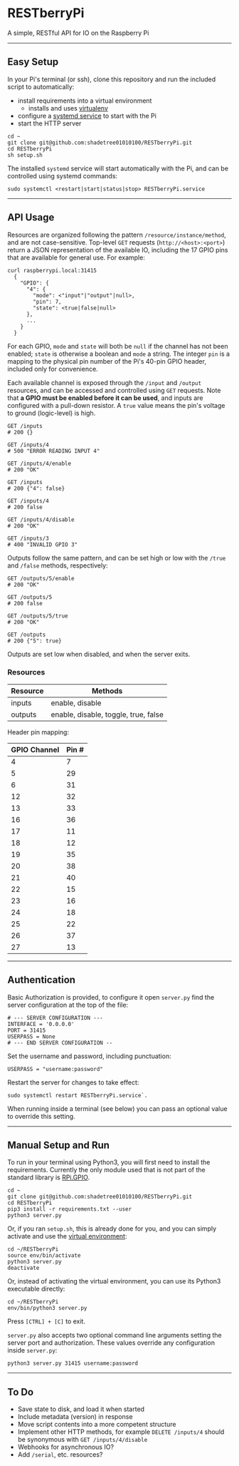 # RESTberryPi

A simple, RESTful API for IO on the Raspberry Pi

---

## Easy Setup

In your Pi's terminal (or ssh), clone this repository and run the included script to automatically:
- install requirements into a virtual environment
  - installs and uses [virtualenv](https://virtualenv.pypa.io/en/latest/)
- configure a [systemd service](https://wiki.debian.org/systemd) to start with the Pi
- start the HTTP server

```
cd ~
git clone git@github.com:shadetree01010100/RESTberryPi.git
cd RESTberryPi
sh setup.sh
```

The installed `systemd` service will start automatically with the Pi, and can be controlled using systemd commands:

```
sudo systemctl <restart|start|status|stop> RESTberryPi.service
```

---

## API Usage

Resources are organized following the pattern `/resource/instance/method`, and are not case-sensitive. Top-level `GET` requests (`http://<host>:<port>`) return a JSON representation of the available IO, including the 17 GPIO pins that are available for general use. For example:

```
curl raspberrypi.local:31415
  {
    "GPIO": {
      "4": {
        "mode": <"input"|"output"|null>,
        "pin": 7,
        "state": <true|false|null>
      },
      ...
    }
  }
```

For each GPIO, `mode` and `state` will both be `null` if the channel has not been enabled; `state` is otherwise a boolean and `mode` a string. The integer `pin` is a mapping to the physical pin number of the Pi's 40-pin GPIO header, included only for convenience.

Each available channel is exposed through the `/input` and `/output` resources, and can be accessed and controlled using `GET` requests. Note that **a GPIO must be enabled before it can be used**, and inputs are configured with a pull-down resistor. A `true` value means the pin's voltage to ground (logic-level) is high.

```
GET /inputs
# 200 {}

GET /inputs/4
# 500 "ERROR READING INPUT 4"

GET /inputs/4/enable
# 200 "OK"

GET /inputs
# 200 {"4": false}

GET /inputs/4
# 200 false

GET /inputs/4/disable
# 200 "OK"

GET /inputs/3
# 400 "INVALID GPIO 3"
```

Outputs follow the same pattern, and can be set high or low with the `/true` and `/false` methods, respectively:

```
GET /outputs/5/enable
# 200 "OK"

GET /outputs/5
# 200 false

GET /outputs/5/true
# 200 "OK"

GET /outputs
# 200 {"5": true}
```

Outputs are set low when disabled, and when the server exits.

### Resources

| Resource 	| Methods                             	|
|----------	|-------------------------------------	|
| inputs   	| enable, disable                     	|
| outputs  	| enable, disable, toggle, true, false 	|

Header pin mapping:

| GPIO Channel 	| Pin # |
|--------------	|-----	|
| 4            	| 7   	|
| 5            	| 29  	|
| 6            	| 31  	|
| 12           	| 32  	|
| 13           	| 33  	|
| 16           	| 36  	|
| 17           	| 11  	|
| 18           	| 12  	|
| 19           	| 35  	|
| 20           	| 38  	|
| 21           	| 40  	|
| 22           	| 15  	|
| 23           	| 16  	|
| 24           	| 18  	|
| 25           	| 22  	|
| 26           	| 37  	|
| 27           	| 13  	|

---

## Authentication

Basic Authorization is provided, to configure it open `server.py` find the server configuration at the top of the file:

```
# --- SERVER CONFIGURATION ---
INTERFACE = '0.0.0.0'
PORT = 31415
USERPASS = None
# --- END SERVER CONFIGURATION --
```

Set the username and password, including punctuation:

```
USERPASS = "username:password"
```

Restart the server for changes to take effect:

```
sudo systemctl restart RESTberryPi.service`.
```

When running inside a terminal (see below) you can pass an optional value to override this setting.

---

## Manual Setup and Run

To run in your terminal using Python3, you will first need to install the requirements. Currently the only module used that is not part of the standard library is [RPi.GPIO](https://pypi.org/project/RPi.GPIO/).

```
cd ~
git clone git@github.com:shadetree01010100/RESTberryPi.git
cd RESTberryPi
pip3 install -r requirements.txt --user
python3 server.py
```

Or, if you ran `setup.sh`, this is already done for you, and you can simply activate and use the [virtual environment](https://virtualenv.pypa.io/en/latest/userguide/#activate-script):

```
cd ~/RESTberryPi
source env/bin/activate
python3 server.py
deactivate
```

Or, instead of activating the virtual environment, you can use its Python3 executable directly:

```
cd ~/RESTberryPi
env/bin/python3 server.py
```

Press `[CTRL] + [C]` to exit.

`server.py` also accepts two optional command line arguments setting the server port and authorization. These values override any configuration inside `server.py`:

```
python3 server.py 31415 username:password
```

---

## To Do

- Save state to disk, and load it when started
- Include metadata (version) in response
- Move script contents into a more competent structure
- Implement other HTTP methods, for example `DELETE /inputs/4` should be synonymous with `GET /inputs/4/disable`
- Webhooks for asynchronous IO?
- Add `/serial`, etc. resources?
